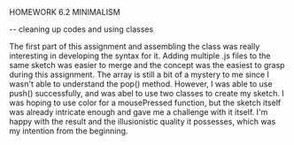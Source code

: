 <!--  --> HOMEWORK 6.2 MINIMALISM
-- cleaning up codes and using classes

  The first part of this assignment and assembling the class was really interesting in developing the syntax for it. Adding multiple .js files to the same sketch was easier to merge and the concept was the easiest to grasp during this assignment. The array is still a bit of a mystery to me since I wasn't able to understand the pop() method. However, I was able to use push() successfully, and was abel to use two classes to create my sketch. I was hoping to use color for a mousePressed function, but the sketch itself was already intricate enough and gave me a challenge with it itself. I'm happy with the result and the illusionistic quality it possesses, which was my intention from the beginning.
